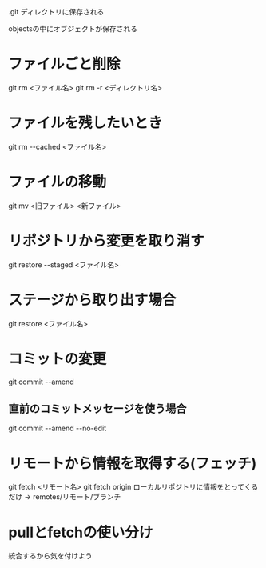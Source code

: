.git ディレクトリに保存される

objectsの中にオブジェクトが保存される

# ファイルごと削除
git rm <ファイル名>
git rm -r <ディレクトリ名>

# ファイルを残したいとき
git rm --cached <ファイル名>

# ファイルの移動
git mv <旧ファイル> <新ファイル>

# リポジトリから変更を取り消す
git restore --staged <ファイル名>

# ステージから取り出す場合
git restore <ファイル名>

# コミットの変更
git commit --amend

## 直前のコミットメッセージを使う場合
git commit --amend --no-edit

# リモートから情報を取得する(フェッチ)
git fetch <リモート名>
git fetch origin
ローカルリポジトリに情報をとってくるだけ
-> remotes/リモート/ブランチ

# pullとfetchの使い分け
統合するから気を付けよう
